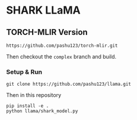# SHARK LLaMA

## TORCH-MLIR Version

```
https://github.com/pashu123/torch-mlir.git
```
Then checkout the `complex` branch and build.

### Setup & Run
```
git clone https://github.com/pashu123/llama.git
```
Then in this repository
```
pip install -e .
python llama/shark_model.py
```
